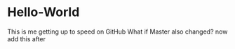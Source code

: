 # Hello-World
This is me getting up to speed on GitHub
What if Master also changed?
now add this after
